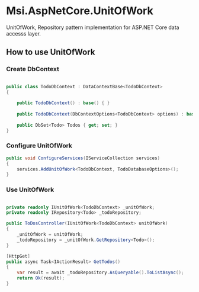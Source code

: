 # Msi.AspNetCore.UnitOfWork
UnitOfWork, Repository pattern implementation for ASP.NET Core data accesss layer.

## How to use UnitOfWork

### Create DbContext

```csharp

public class TodoDbContext : DataContextBase<TodoDbContext>
{
    
    public TodoDbContext() : base() { }
    
    public TodoDbContext(DbContextOptions<TodoDbContext> options) : base(options) { }
    
    public DbSet<Todo> Todos { get; set; }
}

```

### Configure UnitOfWork

```csharp
public void ConfigureServices(IServiceCollection services)
{
    services.AddUnitOfWork<TodoDbContext, TodoDatabaseOptions>();
}

```

### Use UnitOfWork
```csharp

private readonly IUnitOfWork<TodoDbContext> _unitOfWork;
private readonly IRepository<Todo> _todoRepository;

public ToDosController(IUnitOfWork<TodoDbContext> unitOfWork)
{
    _unitOfWork = unitOfWork;
    _todoRepository = _unitOfWork.GetRepository<Todo>();
}

[HttpGet]
public async Task<IActionResult> GetTodos()
{
    var result = await _todoRepository.AsQueryable().ToListAsync();
    return Ok(result);
}

```
